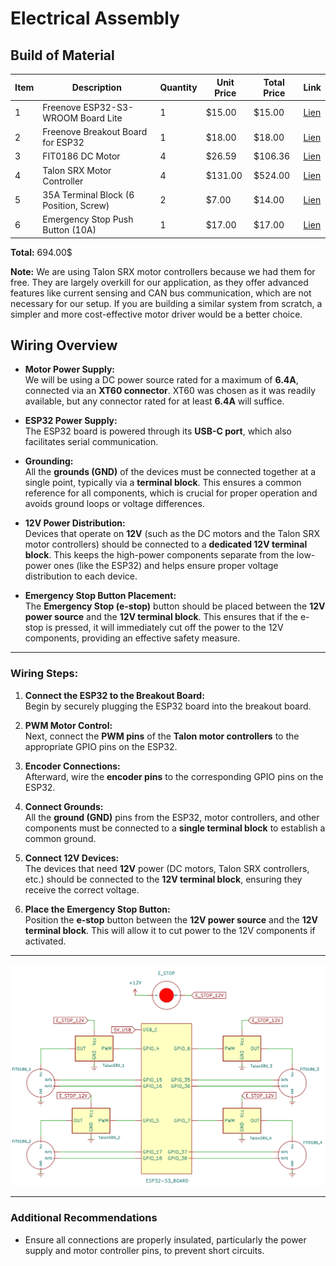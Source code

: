 # Electrical Assembly

## Build of Material

| Item | Description | Quantity | Unit Price | Total Price | Link |
|------|------------|----------|------------|-------------|------|
| 1    | Freenove ESP32-S3-WROOM Board Lite | 1  | $15.00  | $15.00  | [Lien](https://www.amazon.ca/Freenove-ESP32-S3-WROOM-Dual-core-Microcontroller-Wireless/dp/B0DHJZ1V81/ref=sr_1_2_sspa?crid=1B4A2JCWQI391&dib=eyJ2IjoiMSJ9.THRzgrH9xzrWA8Pb5f05B1VK-JLh640LUQ-FGH3orTxq6ypjaEm_Vtgylh66I8whY9d1SGNeWJbbVYzJ0tR376loh28D_8_sfKrOfmqt4_wcY7YRhDa298uh0N2kHe1_vSVb8hJNNjmGUYbRXZR2SVoYpZrnMYWP8bsWsYXRHQ0GhlJQgj10_yFgO-HIt8oiI3DNR9aK36TgX-Cj9IRYz-8PugHPgYGpl_DMyHOUTOF6tQnwuE53UUl9c1rMg5vUayWQ7vTv2OR-_vxrHC_Jcu2eSdlboBZp-TMFhZhu8EM.P-cSpMf0akz0NWtyhl-a8yByT7WfHLyIjcYCrhITiSY&dib_tag=se&keywords=devkit%2Besp32%2Bs3&qid=1743617088&sprefix=%2Caps%2C207&sr=8-2-spons&sp_csd=d2lkZ2V0TmFtZT1zcF9hdGY&th=1) |
| 2    | Freenove Breakout Board for ESP32 | 1  | $18.00  | $18.00  | [Lien](https://www.amazon.ca/Freenove-Breakout-ESP32-S3-Terminal-Outputs/dp/B0CD2512JV?psc=1&pd_rd_w=zkDC5&content-id=amzn1.sym.1d3fa88f-aa61-4d59-895c-470dda2309ea&pf_rd_p=1d3fa88f-aa61-4d59-895c-470dda2309ea&pf_rd_r=7K537AHA623XYYDM2T7Y&pd_rd_wg=d0Mc5&pd_rd_r=3e31c15b-523c-4d60-bafb-e4574344c26f&ref_=sspa_dk_detail_1&sp_csd=d2lkZ2V0TmFtZT1zcF9kZXRhaWxfdGhlbWF0aWM=) |
| 3    | FIT0186 DC Motor | 4  | $26.59  | $106.36 | [Lien](https://www.digikey.ca/en/products/detail/dfrobot/FIT0186/6588528?gQT=1&fbclid=IwZXh0bgNhZW0CMTEAAR0eucoqhbc58q84bukTcta8T7SBVMd6oGZHQpG-f3r5hTY8GGKjYU6g7r8_aem_h8BbOyiPHGj3od-UkTakUA) |
| 4    | Talon SRX Motor Controller | 4  | $131.00 | $524.00 | [Lien](https://store.ctr-electronics.com/products/talon-srx?srsltid=AfmBOoo8rhUIWV4VTK7PCz8OXvGWIPzDqzc9h7fAqZY5b_mIVFueruF1) |
| 5    | 35A Terminal Block (6 Position, Screw) | 2  | $7.00 | $14.00 | [Lien](https://www.amazon.ca/Joinfworld-Terminal-Position-Pre-Insulated-Jumper/dp/B0B24FZWPH/ref=sr_1_15?crid=2RT7TV79JCZFA&dib=eyJ2IjoiMSJ9.wmg5rmHELyxCOG_MmPmoILliJank83l0_dkljR_AExgZHCr2o6TaJb6Eqd7fkORjZBH8U1e4G0gz6rUnCKYbdQ1EvKPNgUPm6WwjEskSOWEYi7NSo0g3kb1jLZp6fBaspYVQpwHEd4IhdYgZZA17qUdaB7AM0ZX6dne2wqjXV9woahGNUn6M5Es7TQEhDkdtMrUA1CB_g4oixUV1XTwsMTDnHSJ4lz8xqeFZbjK5OgvMrZYmsc7w46NzUTKF3Lg2iBp4WpRVt81abT51s4DmryjeDUHi5EBJNrqkae5BKng.PBTaIgwcktlnopUdu-WNncpe8YzXiWmVu8FKVTx2jU0&dib_tag=se&keywords=bornier&qid=1743615661&sprefix=bornier%2Caps%2C71&sr=8-15&th=1) |
| 6    | Emergency Stop Push Button (10A) | 1  | $17.00 | $17.00 | [Lien](https://www.amazon.ca/mxuteuk-HB2-ES544-Mushroom-Emergency-Warranty/dp/B07R8PTTDX/ref=sr_1_7?crid=GBF2WH7ZH64W&dib=eyJ2IjoiMSJ9.EPcoS05P89n8QBP-en8PJrUOvRp5F-POP9hOiaaw6NWfN0Y2gSnM4PX3u9dESuQZmHutP_63T1ElpkwsMdaw6dpOiTnWyHp3drR0pg62atYQfcKoLdC28TVV1BVy3NC1AeppdHW3oGdmI5HI4cpiMi7lDf8j0QvBS_SLOwQqJlKuwWRFxeQ-VgcWoqVPWPsMeqtW5m5GPxGxSWHRwYyt3zFJvXvDGfkSRhgWilMzePyxhqRBu6XkvHnEF_BycsOPAGLlPQhWjDRXpE_0biKufjO3gaF9MyYzIzti4KuaqrU.3XpjRj57vACrNg677B2MAQZ0E3XlEpuqdDHsTuedTzA&dib_tag=se&keywords=e-stop&qid=1743615817&sprefix=e-stop%2Caps%2C101&sr=8-7) |

**Total:** 694.00$

**Note:** We are using Talon SRX motor controllers because we had them for free. They are largely overkill for our application, as they offer advanced features like current sensing and CAN bus communication, which are not necessary for our setup. If you are building a similar system from scratch, a simpler and more cost-effective motor driver would be a better choice.

## Wiring Overview

- **Motor Power Supply:**  
  We will be using a DC power source rated for a maximum of **6.4A**, connected via an **XT60 connector**. XT60 was chosen as it was readily available, but any connector rated for at least **6.4A** will suffice.

- **ESP32 Power Supply:**  
  The ESP32 board is powered through its **USB-C port**, which also facilitates serial communication.

- **Grounding:**  
  All the **grounds (GND)** of the devices must be connected together at a single point, typically via a **terminal block**. This ensures a common reference for all components, which is crucial for proper operation and avoids ground loops or voltage differences.

- **12V Power Distribution:**  
  Devices that operate on **12V** (such as the DC motors and the Talon SRX motor controllers) should be connected to a **dedicated 12V terminal block**. This keeps the high-power components separate from the low-power ones (like the ESP32) and helps ensure proper voltage distribution to each device.

- **Emergency Stop Button Placement:**  
  The **Emergency Stop (e-stop)** button should be placed between the **12V power source** and the **12V terminal block**. This ensures that if the e-stop is pressed, it will immediately cut off the power to the 12V components, providing an effective safety measure.

---

### Wiring Steps:
1. **Connect the ESP32 to the Breakout Board:**  
   Begin by securely plugging the ESP32 board into the breakout board.

2. **PWM Motor Control:**  
   Next, connect the **PWM pins** of the **Talon motor controllers** to the appropriate GPIO pins on the ESP32.

3. **Encoder Connections:**  
   Afterward, wire the **encoder pins** to the corresponding GPIO pins on the ESP32.

4. **Connect Grounds:**  
   All the **ground (GND)** pins from the ESP32, motor controllers, and other components must be connected to a **single terminal block** to establish a common ground.

5. **Connect 12V Devices:**  
   The devices that need **12V** power (DC motors, Talon SRX controllers, etc.) should be connected to the **12V terminal block**, ensuring they receive the correct voltage.

6. **Place the Emergency Stop Button:**  
   Position the **e-stop** button between the **12V power source** and the **12V terminal block**. This will allow it to cut power to the 12V components if activated.

---

![Motor Driver](images/schematic.png)

--- 

### Additional Recommendations
- Ensure all connections are properly insulated, particularly the power supply and motor controller pins, to prevent short circuits.